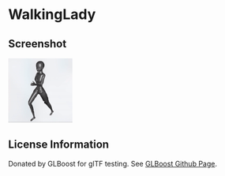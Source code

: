 # WalkingLady
## Screenshot

![screenshot](screenshot/screenshot.gif)

## License Information

Donated by GLBoost for glTF testing. See [GLBoost Github Page](https://github.com/emadurandal/GLBoost).
